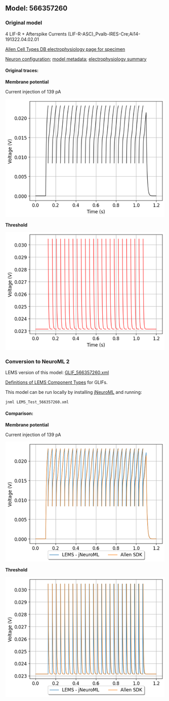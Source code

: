 
## Model: 566357260

### Original model

4 LIF-R + Afterspike Currents (LIF-R-ASC)_Pvalb-IRES-Cre;Ai14-191322.04.02.01

[Allen Cell Types DB electrophysiology page for specimen](http://celltypes.brain-map.org/mouse/experiment/electrophysiology/478058328)

[Neuron configuration](neuron_config.json); [model metadata](model_metadata.json); [electrophysiology summary](ephys_sweeps.json)

#### Original traces:

**Membrane potential**

Current injection of 139 pA

![Original](MembranePotential_139pA.png)

**Threshold**

![Threshold](Threshold_139pA.png)

### Conversion to NeuroML 2

LEMS version of this model: [GLIF_566357260.xml](GLIF_566357260.xml)

[Definitions of LEMS Component Types](../GLIFs.xml) for GLIFs.

This model can be run locally by installing [jNeuroML](https://github.com/NeuroML/jNeuroML) and running:

    jnml LEMS_Test_566357260.xml

#### Comparison:

**Membrane potential**

Current injection of 139 pA

![Comparison](Comparison_139pA.png)

**Threshold**

![Comparison](Comparison_Threshold_139pA.png)